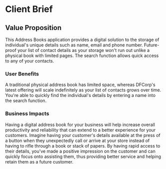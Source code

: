 # Client Brief

## Value Proposition

This Address Books application provides a digital solution to the storage of individual's unique details such as name,
email and phone number. Future-proof your list of contact details as your storage won't run out unlike a physical book
with limited pages. The search function allows quick access to any of your contacts.

### User Benefits

A traditional physical address book has limited space, whereas DFCorp's latest offering will scale indefinitely as your
list of contacts grows over time. You're able to quickly find the individual's details by entering a name into the
search function.

### Business Impacts

Having a digital address book for your business will help increase overall productivity and reliability that can extend
to a better experience for your customers. Imagine having your customer's details available at the press of a button
when they unexpectedly call or arrive at your store instead of having to rifle through a book or stack of papers. By
having rapid access to their details, you've made a positive impression on the customer and can quickly focus onto
assisting them, thus providing better service and helping retain them as a future customer.